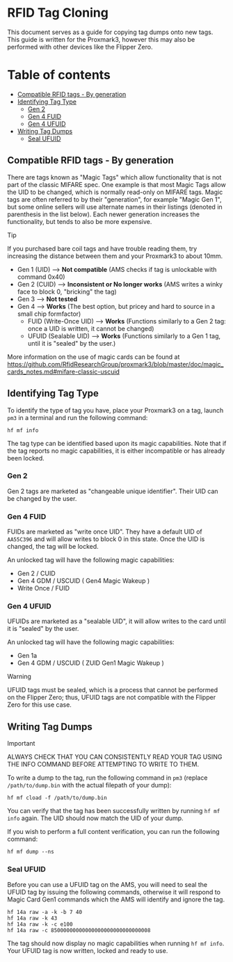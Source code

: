 # RFID Tag Cloning

This document serves as a guide for copying tag dumps onto new tags.
This guide is written for the Proxmark3, however this may also be performed with other devices like the Flipper Zero.

# Table of contents
<!--ts-->
   * [Compatible RFID tags - By generation](#compatible-rfid-tags---by-generation)
   * [Identifying Tag Type](#identifying-tag-type)
      * [Gen 2](#gen-2)
      * [Gen 4 FUID](#gen-4-fuid)
      * [Gen 4 UFUID](#gen-4-ufuid)
   * [Writing Tag Dumps](#writing-tag-dumps)
      * [Seal UFUID](#seal-ufuid)
<!--te-->

## Compatible RFID tags - By generation

There are tags known as "Magic Tags" which allow functionality that is not part of the classic MIFARE spec. One example is that most Magic Tags allow the UID to be changed, which is normally read-only on MIFARE tags. Magic tags are often referred to by their "generation", for example "Magic Gen 1", but some online sellers will use alternate names in their listings (denoted in parenthesis in the list below). Each newer generation increases the functionality, but tends to also be more expensive.

> [!TIP]
> If you purchased bare coil tags and have trouble reading them, try increasing the distance between them and your Proxmark3 to about 10mm.

- Gen 1 (UID) --> **Not compatible** (AMS checks if tag is unlockable with command 0x40)
- Gen 2 (CUID) --> **Inconsistent or No longer works** (AMS writes a winky face to block 0, "bricking" the tag)
- Gen 3 --> **Not tested**
- Gen 4 --> **Works** (The best option, but pricey and hard to source in a small chip formfactor)
  - FUID (Write-Once UID) --> **Works** (Functions similarly to a Gen 2 tag: once a UID is written, it cannot be changed)
  - UFUID (Sealable UID) --> **Works** (Functions similarly to a Gen 1 tag, until it is "sealed" by the user.)

More information on the use of magic cards can be found at https://github.com/RfidResearchGroup/proxmark3/blob/master/doc/magic_cards_notes.md#mifare-classic-uscuid

## Identifying Tag Type

To identify the type of tag you have, place your Proxmark3 on a tag, launch `pm3` in a terminal and run the following command:

```
hf mf info
```

The tag type can be identified based upon its magic capabilities.  Note that if the tag reports no magic capabilities, it is either incompatible or has already been locked.

### Gen 2

Gen 2 tags are marketed as "changeable unique identifier".  Their UID can be changed by the user.

### Gen 4 FUID

FUIDs are marketed as "write once UID".  They have a default UID of `AA55C396` and will allow writes to block 0 in this state. Once the UID is changed, the tag will be locked.

An unlocked tag will have the following magic capabilities:
- Gen 2 / CUID
- Gen 4 GDM / USCUID ( Gen4 Magic Wakeup )
- Write Once / FUID

### Gen 4 UFUID

UFUIDs are marketed as a "sealable UID", it will allow writes to the card until it is "sealed" by the user.

An unlocked tag will have the following magic capabilities:

- Gen 1a
- Gen 4 GDM / USCUID ( ZUID Gen1 Magic Wakeup )

> [!WARNING]
> UFUID tags must be sealed, which is a process that cannot be performed on the Flipper Zero; thus, UFUID tags are not compatible with the Flipper Zero for this use case.

## Writing Tag Dumps

> [!IMPORTANT]
> ALWAYS CHECK THAT YOU CAN CONSISTENTLY READ YOUR TAG USING THE INFO COMMAND BEFORE ATTEMPTING TO WRITE TO THEM.

To write a dump to the tag, run the following command in `pm3` (replace `/path/to/dump.bin` with the actual filepath of your dump):
```
hf mf cload -f /path/to/dump.bin
```

You can verify that the tag has been successfully written by running `hf mf info` again.  The UID should now match the UID of your dump.

If you wish to perform a full content verification, you can run the following command:
```
hf mf dump --ns
```

### Seal UFUID

Before you can use a UFUID tag on the AMS, you will need to seal the UFUID tag by issuing the following commands, otherwise it will respond to Magic Card Gen1 commands which the AMS will identify and ignore the tag. 

```
hf 14a raw -a -k -b 7 40
hf 14a raw -k 43
hf 14a raw -k -c e100
hf 14a raw -c 85000000000000000000000000000008
```

The tag should now display no magic capabilities when running `hf mf info`.  Your UFUID tag is now written, locked and ready to use.
